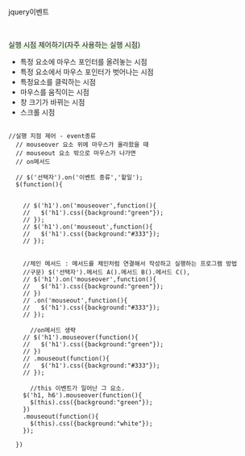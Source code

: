 jquery이벤트



<br>



<span style="display:inline-block;background:linear-gradient(to top, #E6F8E0 50%, transparent 40%"> 실행 시점 제어하기(자주 사용하는 실행 시점)</span>
<ul style="font-size:14px;color:#222;">
  <li>특정 요소에 마우스 포인터를 올려놓는 시점</li>
  <li>특정 요소에서 마우스 포인터가 벗어나는 시점</li>
  <li>특정요소를 클릭하는 시점</li>
  <li>마우스를 움직이는 시점</li>
  <li>창 크기가 바뀌는 시점</li>
  <li>스크롤 시점</li>
</ul>

```jquery

//실행 지점 제어 - event종류 
  // mouseover 요소 위에 마우스가 올라왔을 때 
  // mouseout 요소 밖으로 마우스가 나가면
  // on메서드

  // $('선택자').on('이벤트 종류','할일');
  $(function(){
    

    // $('h1').on('mouseover',function(){   
    //   $('h1').css({background:"green"});
    // });
    // $('h1').on('mouseout',function(){
    //   $('h1').css({background:"#333"});
    // });


    //체인 메서드 : 메서드를 체인처럼 연결해서 작성하고 실행하는 프로그램 방법
    //구문) $('선택자').메서드 A().메서드 B().메서드 C(),
    // $('h1').on('mouseover',function(){   
    //   $('h1').css({background:"green"});
    // })
    // .on('mouseout',function(){
    //   $('h1').css({background:"#333"});
    // });

      //on메서드 생략
    // $('h1').mouseover(function(){   
    //   $('h1').css({background:"green"});
    // })
    // .mouseout(function(){
    //   $('h1').css({background:"#333"});
    // });

      //this 이벤트가 일어난 그 요소. 
    $('h1, h6').mouseover(function(){   
      $(this).css({background:"green"});
    })
    .mouseout(function(){
      $(this).css({background:"white"});
    });

  })
  
```